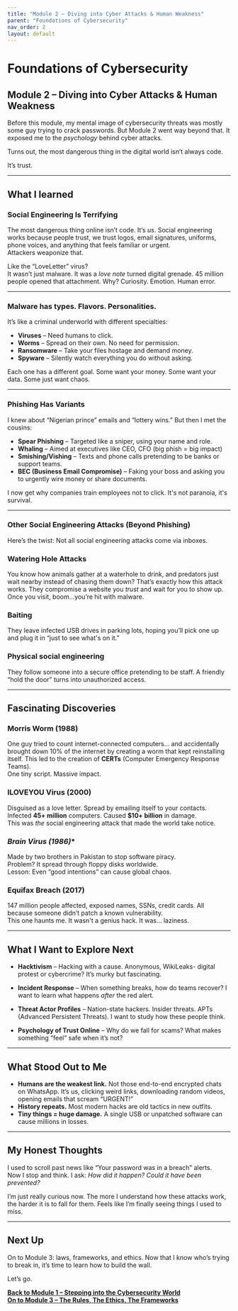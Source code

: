 ```yaml
---
title: "Module 2 – Diving into Cyber Attacks & Human Weakness"
parent: "Foundations of Cybersecurity"
nav_order: 2
layout: default
---
```

# Foundations of Cybersecurity 
## Module 2 – Diving into Cyber Attacks & Human Weakness

Before this module, my mental image of cybersecurity threats was mostly some guy trying to crack passwords. But Module 2 went way beyond that. It exposed me to  the *psychology* behind cyber attacks.

Turns out, the most dangerous thing in the digital world isn’t always code.

It’s trust.

---

## What I learned

### **Social Engineering Is Terrifying**  
The most dangerous thing online isn’t code. It’s *us*. Social engineering works because people trust, we trust logos, email signatures, uniforms, phone voices, and anything that feels familiar or urgent.  
Attackers weaponize that.

Like the “LoveLetter” virus?  
It wasn’t just malware. It was a *love note* turned digital grenade. 45 million people opened that attachment. Why? Curiosity. Emotion. Human error.

---

### Malware has types. Flavors. Personalities.

It’s like a criminal underworld with different specialties:

- **Viruses** – Need humans to click. 
- **Worms** – Spread on their own. No need for permission.
- **Ransomware** – Take your files hostage and demand money.
- **Spyware** – Silently watch everything you do without asking.

Each one has a different goal. Some want your money. Some want your data. Some just want chaos.

---

### Phishing Has Variants

I knew about “Nigerian prince” emails and “lottery wins.” But then I met the cousins:

- **Spear Phishing** – Targeted like a sniper, using your name and role.
- **Whaling** – Aimed at executives like CEO, CFO (big phish = big impact)
- **Smishing/Vishing** – Texts and phone calls pretending to be banks or support teams.
- **BEC (Business Email Compromise)** – Faking your boss and asking you to urgently wire money or share documents.

I now get why companies train employees not to click. It's not paranoia, it's survival.

---

### Other Social Engineering Attacks (Beyond Phishing)

Here’s the twist: Not all social engineering attacks come via inboxes.

### **Watering Hole Attacks**  
You know how animals gather at a waterhole to drink, and predators just wait nearby instead of chasing them down? That’s exactly how this attack works. They compromise a website you *trust* and wait for you to show up. Once you visit, boom...you’re hit with malware.

### **Baiting**  
They leave infected USB drives in parking lots, hoping you’ll pick one up and plug it in “just to see what's on it.”

### **Physical social engineering**  
They follow someone into a secure office pretending to be staff. A friendly “hold the door” turns into unauthorized access.

---

## Fascinating Discoveries

### **Morris Worm (1988)**  
One guy tried to count internet-connected computers... and accidentally brought down 10% of the internet by creating a worm that kept reinstalling itself. This led to the creation of **CERTs** (Computer Emergency Response Teams).  
One tiny script. Massive impact.

### **ILOVEYOU Virus (2000)**  
Disguised as a love letter. Spread by emailing itself to your contacts. Infected **45+ million** computers. Caused **$10+ billion** in damage.  
This was *the* social engineering attack that made the world take notice.

### *Brain Virus (1986)**  
Made by two brothers in Pakistan to stop software piracy.  
Problem? It spread through floppy disks worldwide.  
Lesson: Even “good intentions” can cause global chaos.

### **Equifax Breach (2017)**  
147 million people affected, exposed names, SSNs, credit cards. All because someone didn’t patch a known vulnerability.  
This one haunts me. It wasn't a genius hack. It was... laziness.

---

## What I Want to Explore Next

- **Hacktivism** – Hacking with a cause. Anonymous, WikiLeaks- digital protest or cybercrime? It’s murky but fascinating.

- **Incident Response** – When something breaks, how do teams recover? I want to learn what happens *after* the red alert.

- **Threat Actor Profiles** – Nation-state hackers. Insider threats. APTs (Advanced Persistent Threats). I want to study how these people think.

- **Psychology of Trust Online** – Why do we fall for scams? What makes something “feel” safe when it’s not?

---

## What Stood Out to Me

- **Humans are the weakest link.** Not those end-to-end encrypted chats on WhatsApp. It’s us, clicking weird links, downloading random videos, opening emails that scream “URGENT!”
- **History repeats.** Most modern hacks are old tactics in new outfits.
- **Tiny things = huge damage.** A single USB or unpatched software can cause millions in losses.

---

## My Honest Thoughts

I used to scroll past news like “Your password was in a breach” alerts.  
Now I stop and think. I ask: *How did it happen? Could it have been prevented?*

I’m just really curious now.
The more I understand how these attacks work, the harder it is to fall for them.
Feels like I’m finally seeing things I used to miss.

---

## Next Up

On to Module 3: laws, frameworks, and ethics. Now that I know who’s trying to break in, it’s time to learn how to build the wall.

Let’s go.

[**Back to Module 1 – Stepping into the Cybersecurity World**](./module-01.md)  
[**On to Module 3 – The Rules, The Ethics, The Frameworks**](./module-03.md)

